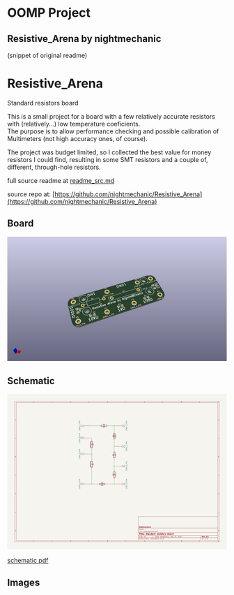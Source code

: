 # OOMP Project  
## Resistive_Arena  by nightmechanic  
  
(snippet of original readme)  
  
Resistive_Arena  
===============  
  
Standard resistors board  
  
This is a small project for a board with a few relatively accurate resistors with (relatively...) low temperature coeficients.  
The purpose is to allow performance checking and possible calibration of Multimeters (not high accuracy ones, of course).  
  
The project was budget limited, so I collected the best value for money resistors I could find, resulting in some SMT resistors and a couple of, different, through-hole resistors.  
  
  full source readme at [readme_src.md](readme_src.md)  
  
source repo at: [https://github.com/nightmechanic/Resistive_Arena](https://github.com/nightmechanic/Resistive_Arena)  
## Board  
  
[![working_3d.png](working_3d_600.png)](working_3d.png)  
## Schematic  
  
[![working_schematic.png](working_schematic_600.png)](working_schematic.png)  
  
[schematic pdf](working_schematic.pdf)  
## Images  

